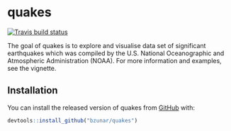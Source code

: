 
<!-- README.md is generated from README.Rmd. Please edit that file -->
quakes
======

<!-- badges: start -->
[![Travis build status](https://travis-ci.org/bzunar/quakes.svg?branch=master)](https://travis-ci.org/bzunar/quakes) <!-- badges: end -->

The goal of quakes is to explore and visualise data set of significant earthquakes which was compiled by the U.S. National Oceanographic and Atmospheric Administration (NOAA). For more information and examples, see the vignette.

Installation
------------

You can install the released version of quakes from [GitHub](https://github.com/) with:

``` r
devtools::install_github("bzunar/quakes")
```
